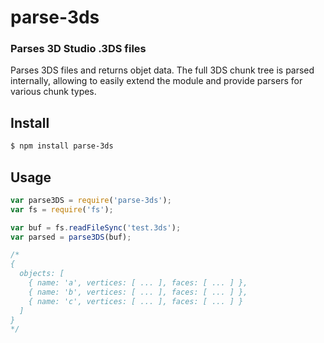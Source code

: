 parse-3ds
=========
### Parses 3D Studio .3DS files

Parses 3DS files and returns objet data. The full 3DS chunk tree is parsed internally, allowing to easily extend the module and provide parsers for various chunk types.

Install
-------

```bash
$ npm install parse-3ds
```

Usage
-----

```javascript
var parse3DS = require('parse-3ds');
var fs = require('fs');

var buf = fs.readFileSync('test.3ds');
var parsed = parse3DS(buf);

/*
{ 
  objects: [ 
    { name: 'a', vertices: [ ... ], faces: [ ... ] },
    { name: 'b', vertices: [ ... ], faces: [ ... ] },
    { name: 'c', vertices: [ ... ], faces: [ ... ] }
  ]
}
*/
```
